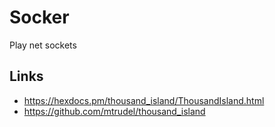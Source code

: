 # Socker

Play net sockets

## Links

- https://hexdocs.pm/thousand_island/ThousandIsland.html 
- https://github.com/mtrudel/thousand_island